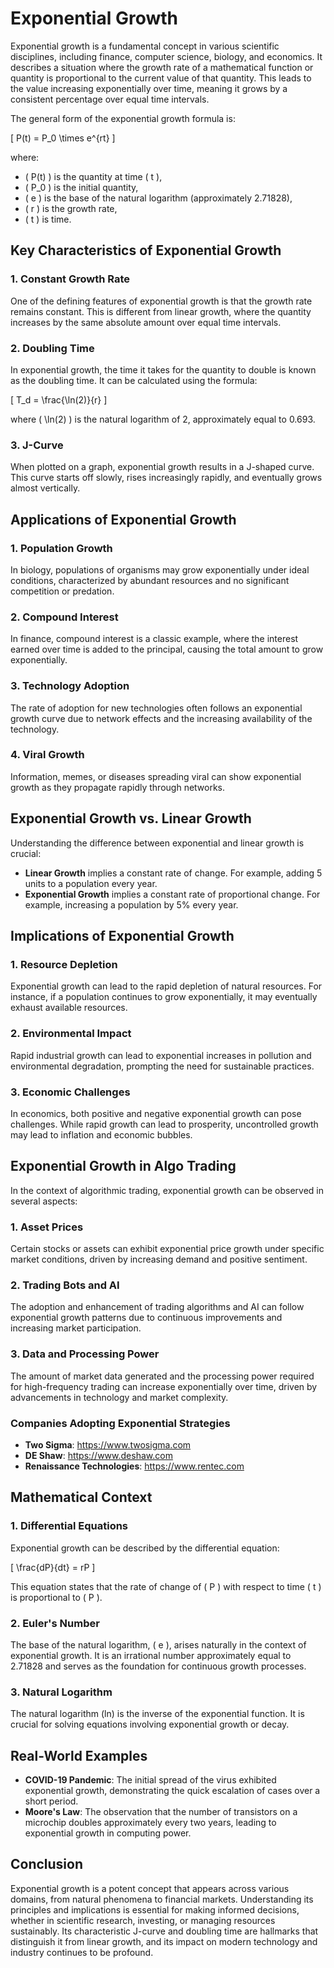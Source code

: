 # Exponential Growth

Exponential growth is a fundamental concept in various scientific disciplines, including finance, computer science, biology, and economics. It describes a situation where the growth rate of a mathematical function or quantity is proportional to the current value of that quantity. This leads to the value increasing exponentially over time, meaning it grows by a consistent percentage over equal time intervals.

The general form of the exponential growth formula is:

\[ P(t) = P_0 \times e^{rt} \]

where:
- \( P(t) \) is the quantity at time \( t \),
- \( P_0 \) is the initial quantity,
- \( e \) is the base of the natural logarithm (approximately 2.71828),
- \( r \) is the growth rate,
- \( t \) is time.

## Key Characteristics of Exponential Growth

### 1. Constant Growth Rate
One of the defining features of exponential growth is that the growth rate remains constant. This is different from linear growth, where the quantity increases by the same absolute amount over equal time intervals.

### 2. Doubling Time
In exponential growth, the time it takes for the quantity to double is known as the doubling time. It can be calculated using the formula:

\[ T_d = \frac{\ln(2)}{r} \]

where \( \ln(2) \) is the natural logarithm of 2, approximately equal to 0.693.

### 3. J-Curve
When plotted on a graph, exponential growth results in a J-shaped curve. This curve starts off slowly, rises increasingly rapidly, and eventually grows almost vertically.

## Applications of Exponential Growth

### 1. Population Growth
In biology, populations of organisms may grow exponentially under ideal conditions, characterized by abundant resources and no significant competition or predation.

### 2. Compound Interest
In finance, compound interest is a classic example, where the interest earned over time is added to the principal, causing the total amount to grow exponentially.

### 3. Technology Adoption
The rate of adoption for new technologies often follows an exponential growth curve due to network effects and the increasing availability of the technology.

### 4. Viral Growth
Information, memes, or diseases spreading viral can show exponential growth as they propagate rapidly through networks.

## Exponential Growth vs. Linear Growth

Understanding the difference between exponential and linear growth is crucial:

- **Linear Growth** implies a constant rate of change. For example, adding 5 units to a population every year.
- **Exponential Growth** implies a constant rate of proportional change. For example, increasing a population by 5% every year.

## Implications of Exponential Growth

### 1. Resource Depletion
Exponential growth can lead to the rapid depletion of natural resources. For instance, if a population continues to grow exponentially, it may eventually exhaust available resources.

### 2. Environmental Impact
Rapid industrial growth can lead to exponential increases in pollution and environmental degradation, prompting the need for sustainable practices.

### 3. Economic Challenges
In economics, both positive and negative exponential growth can pose challenges. While rapid growth can lead to prosperity, uncontrolled growth may lead to inflation and economic bubbles.

## Exponential Growth in Algo Trading

In the context of algorithmic trading, exponential growth can be observed in several aspects:

### 1. Asset Prices
Certain stocks or assets can exhibit exponential price growth under specific market conditions, driven by increasing demand and positive sentiment.

### 2. Trading Bots and AI
The adoption and enhancement of trading algorithms and AI can follow exponential growth patterns due to continuous improvements and increasing market participation.

### 3. Data and Processing Power
The amount of market data generated and the processing power required for high-frequency trading can increase exponentially over time, driven by advancements in technology and market complexity.

### Companies Adopting Exponential Strategies
- **Two Sigma**: https://www.twosigma.com
- **DE Shaw**: https://www.deshaw.com
- **Renaissance Technologies**: https://www.rentec.com

## Mathematical Context

### 1. Differential Equations
Exponential growth can be described by the differential equation:

\[ \frac{dP}{dt} = rP \]

This equation states that the rate of change of \( P \) with respect to time \( t \) is proportional to \( P \).

### 2. Euler's Number
The base of the natural logarithm, \( e \), arises naturally in the context of exponential growth. It is an irrational number approximately equal to 2.71828 and serves as the foundation for continuous growth processes.

### 3. Natural Logarithm
The natural logarithm (ln) is the inverse of the exponential function. It is crucial for solving equations involving exponential growth or decay.

## Real-World Examples

- **COVID-19 Pandemic**: The initial spread of the virus exhibited exponential growth, demonstrating the quick escalation of cases over a short period.
- **Moore's Law**: The observation that the number of transistors on a microchip doubles approximately every two years, leading to exponential growth in computing power.

## Conclusion

Exponential growth is a potent concept that appears across various domains, from natural phenomena to financial markets. Understanding its principles and implications is essential for making informed decisions, whether in scientific research, investing, or managing resources sustainably. Its characteristic J-curve and doubling time are hallmarks that distinguish it from linear growth, and its impact on modern technology and industry continues to be profound.